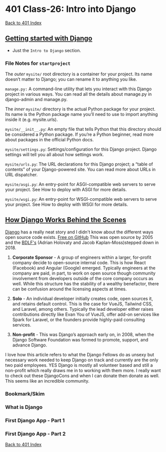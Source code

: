 # 401 Class-26: Intro into Django
[Back to 401 Index](401-index.md)<br>

## [**Getting started with Django**](https://www.djangoproject.com/start/)
- Just the `Intro to Django` section.

### **File Notes for `startproject`**

The *outer* `mysite/` root directory is a container for your project. Its name doesn’t matter to Django; you can rename it to anything you like.

`manage.py:` A command-line utility that lets you interact with this Django project in various ways. You can read all the details about manage.py in django-admin and manage.py.

The *inner* `mysite/` directory is the actual Python package for your project. Its name is the Python package name you’ll need to use to import anything inside it (e.g. mysite.urls).

`mysite/__init__.py`: An empty file that tells Python that this directory should be considered a Python package. If you’re a Python beginner, read more about packages in the official Python docs.

`mysite/settings.py`: Settings/configuration for this Django project. Django settings will tell you all about how settings work.

`mysite/urls.py`: The URL declarations for this Django project; a “table of contents” of your Django-powered site. You can read more about URLs in URL dispatcher.

`mysite/asgi.py`: An entry-point for ASGI-compatible web servers to serve your project. See How to deploy with ASGI for more details.

`mysite/wsgi.py`: An entry-point for WSGI-compatible web servers to serve your project. See How to deploy with WSGI for more details.


## [**How Django Works Behind the Scenes**](https://wsvincent.com/how-django-works-behind-the-scenes/)

[Django](https://www.djangoproject.com/) has a really neat story and I didn't know about the different ways open source code exists. [Free on GitHub](https://github.com/django/django) This was open source by 2005 and the [BDLF's](https://en.wikipedia.org/wiki/Benevolent_dictator_for_life) (Adrian Holovaty and Jacob Kaplan-Moss)stepped down in 2018.

1) **Corporate Sponsor** - A group of engineers within a larger, for-profit company decide to open-source internal code. This is how React (Facebook) and Angular (Google) emerged. Typically engineers at the company are paid, in part, to work on open source though community involvement from developers outside of the core company occurs as well. While this structure has the stability of a wealthy benefactor, there can be confusion around the licensing aspects at times.

2) **Solo** - An individual developer initially creates code, open sources it, and retains default control. This is the case for VueJS, Tailwind CSS, and Laravel, among others. Typically the lead developer either raises contributions directly like Evan You of VueJS, offer add-on services like Spark for Laravel, or the founders provide highly-paid consulting services.

3) **Non-profit** - This was Django’s approach early on, in 2008, when the Django Software Foundation was formed to promote, support, and advance Django.

I love how this article refers to what the Django Fellows do as unsexy but necessary work needed to keep Django on track and currently are the only two paid employees.
YES Django is mostly all volunteer based and still a non-profit which really draws me in to working with them more. I really want to check out these DjangoCons and when I can donate then donate as well. This seems like an incredible community. 

### **Bookmark/Skim**

### What is Django

### First Django App - Part 1

### First Django App - Part 2 












[Back to 401 Index](401-index.md)